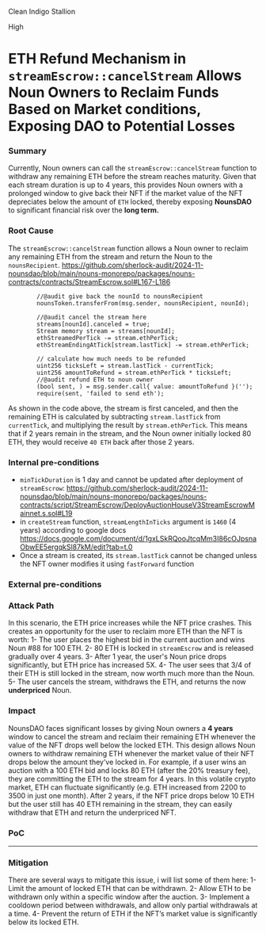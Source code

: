 Clean Indigo Stallion

High

# ETH Refund Mechanism in `streamEscrow::cancelStream` Allows Noun Owners to Reclaim Funds Based on Market conditions, Exposing DAO to Potential Losses

### Summary

Currently, Noun owners can call the `streamEscrow::cancelStream` function to withdraw any remaining ETH before the stream reaches maturity. Given that each stream duration is up to 4 years, this provides Noun owners with a prolonged window to give back their NFT if the market value of the NFT depreciates below the amount of `ETH` locked, thereby exposing **NounsDAO** to significant financial risk over the **long term.**

### Root Cause
The `streamEscrow::cancelStream` function allows a Noun owner to reclaim any remaining ETH from the stream and return the Noun to the `nounsRecipient`.
https://github.com/sherlock-audit/2024-11-nounsdao/blob/main/nouns-monorepo/packages/nouns-contracts/contracts/StreamEscrow.sol#L167-L186
```solidity
        //@audit give back the nounId to nounsRecipient
        nounsToken.transferFrom(msg.sender, nounsRecipient, nounId);

        //@audit cancel the stream here
        streams[nounId].canceled = true;
        Stream memory stream = streams[nounId];
        ethStreamedPerTick -= stream.ethPerTick;
        ethStreamEndingAtTick[stream.lastTick] -= stream.ethPerTick;

        // calculate how much needs to be refunded
        uint256 ticksLeft = stream.lastTick - currentTick;
        uint256 amountToRefund = stream.ethPerTick * ticksLeft;
        //@audit refund ETH to noun owner
        (bool sent, ) = msg.sender.call{ value: amountToRefund }('');
        require(sent, 'failed to send eth');
```
As shown in the code above, the stream is first canceled, and then the remaining ETH is calculated by subtracting `stream.lastTick` from `currentTick`, and multiplying the result by `stream.ethPerTick`. This means that if 2 years remain in the stream, and the Noun owner initially locked 80 ETH, they would receive `40 ETH` back after those 2 years.


### Internal pre-conditions
- `minTickDuration` is 1 day and cannot be updated after deployment of `streamEscrow`:
https://github.com/sherlock-audit/2024-11-nounsdao/blob/main/nouns-monorepo/packages/nouns-contracts/script/StreamEscrow/DeployAuctionHouseV3StreamEscrowMainnet.s.sol#L19
- in `createStream` function, `streamLengthInTicks` argument is `1460` (4 years) according to google docs
https://docs.google.com/document/d/1gxLSkRQooJtcqMm3I86cOJpsnaObwEE5ergqkSl87kM/edit?tab=t.0
- Once a stream is created, its `stream.lastTick` cannot be changed unless the NFT owner modifies it using `fastForward` function

### External pre-conditions


### Attack Path
In this scenario, the ETH price increases while the NFT price crashes. This creates an opportunity for the user to reclaim more ETH than the NFT is worth:
1- The user places the highest bid in the current auction and wins Noun #88 for 100 ETH.
2- 80 ETH is locked in `streamEscrow` and is released gradually over 4 years.
3- After 1 year, the user's Noun price drops significantly, but ETH price has increased 5X.
4- The user sees that 3/4 of their ETH is still locked in the stream, now worth much more than the Noun.
5- The user cancels the stream, withdraws the ETH, and returns the now **underpriced** Noun.

### Impact
NounsDAO faces significant losses by giving Noun owners a **4 years** window to cancel the stream and reclaim their remaining ETH whenever the value of the NFT drops well below the locked ETH.
This design allows Noun owners to withdraw remaining ETH whenever the market value of their NFT drops below the amount they’ve locked in. For example, if a user wins an auction with a 100 ETH bid and locks 80 ETH (after the 20% treasury fee), they are committing the ETH to the stream for 4 years. In this volatile crypto market, ETH can fluctuate significantly (e.g. ETH increased from 2200 to 3500 in just one month). After 2 years, if the NFT price drops below 10 ETH but the user still has 40 ETH remaining in the stream, they can easily withdraw that ETH and return the underpriced NFT.

### PoC
---

### Mitigation
There are several ways to mitigate this issue, i will list some of them here:
1- Limit the amount of locked ETH that can be withdrawn.
2- Allow ETH to be withdrawn only within a specific window after the auction.
3- Implement a cooldown period between withdrawals, and allow only partial withdrawals at a time.
4- Prevent the return of ETH if the NFT’s market value is significantly below its locked ETH.